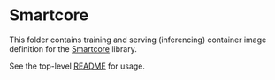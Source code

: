 # Smartcore

This folder contains training and serving (inferencing) container image definition for the [Smartcore](https://smartcorelib.org/) library.

See the top-level [README](../README.md#usage) for usage.